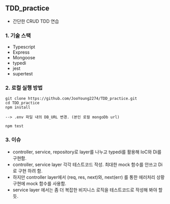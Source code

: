 ## TDD_practice

- 간단한 CRUD TDD 연습

### 1. 기술 스택
- Typescript
- Express
- Mongoose
- typedi
- jest
- supertest

### 2. 로컬 실행 방법

```
git clone https://github.com/JooYoung2274/TDD_practice.git
cd TDD_practice
npm install

--> .env 파일 내의 DB_URL 변경. (본인 로컬 mongoDb url)

npm test
```

### 3. 이슈

- controller, service, repository로 layer를 나누고 typedi를 활용해 IoC와 Di를 구현함.
- controller, service layer 각각 테스트코드 작성. 최대한 mock 함수를 안쓰고 Di로 구현 하려 함.
- 하지만 controller layer에서 (req, res, next)와, next(err) 를 통한 에러처리 상황 구현에 mock 함수를 사용함.
- service layer 에서는 좀 더 복잡한 비지니스 로직을 테스트코드로 작성해 봐야 할 듯.